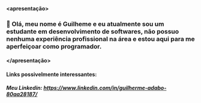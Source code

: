 #### <apresentação>

###   &#128406; Olá, meu nome é Guilheme e eu atualmente sou um estudante em desenvolvimento de softwares, não possuo nenhuma experiência profissional na área e estou aqui para me aperfeiçoar como programador.

#### </apresentação>

#### Links possivelmente interessantes:

##### Meu Linkedin: https://www.linkedin.com/in/guilherme-adabo-80aa28187/

